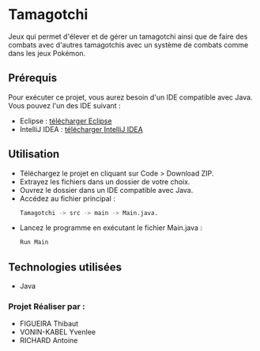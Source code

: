 # Tamagotchi

Jeux qui permet d'élever et de gérer un tamagotchi ainsi que de faire des combats avec d'autres tamagotchis avec un système de combats comme dans les jeux Pokémon.

## Prérequis

Pour exécuter ce projet, vous aurez besoin d'un IDE compatible avec Java. Vous pouvez l'un des IDE suivant :
- Eclipse : [télécharger Eclipse](https://www.eclipse.org/downloads/)
- IntelliJ IDEA : [télécharger IntelliJ IDEA](https://www.jetbrains.com/idea/download/)

## Utilisation
- Téléchargez le projet en cliquant sur Code > Download ZIP.
- Extrayez les fichiers dans un dossier de votre choix.
- Ouvrez le dossier dans un IDE compatible avec Java.
- Accédez au fichier principal :
  ```bash
  Tamagotchi -> src -> main -> Main.java.
- Lancez le programme en exécutant le fichier Main.java :
  ```bash
  Run Main

## Technologies utilisées

- Java

### Projet Réaliser par : 

- FIGUEIRA Thibaut
- VONIN-KABEL Yvenlee
- RICHARD Antoine
